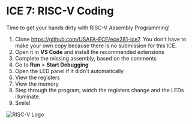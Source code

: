 # ICE 7: RISC-V Coding

Time to get your hands dirty with RISC-V Assembly Programming!

1. Clone https://github.com/USAFA-ECE/ece281-ice7.
    You don't have to make your own copy because there is no submission for this ICE.
2. Open it in **VS Code** and install the recommended extensions
3. Complete the missing assembly, based on the comments
4. Go to **Run** > **Start Debugging**
5. Open the LED panel if it didn't automatically
6. View the registers
7. View the memory
8. Step through the program, watch the registers change and the LEDs illuminate.
9. Smile!

![RISC-V Logo](https://riscv.org/wp-content/uploads/2023/07/RISC-V_Horizontal_Color.svg)
